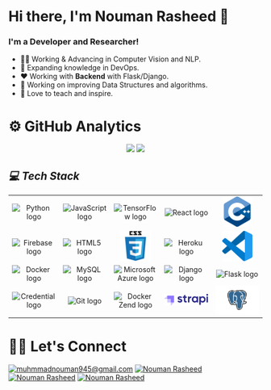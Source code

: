 # Hi there, I'm Nouman Rasheed 👋

### I'm a Developer and Researcher!

* 👨‍💻 Working & Advancing in Computer Vision and NLP.
* 🔭 Expanding knowledge in DevOps.
* ❤️ Working with **Backend** with Flask/Django.
* 🧠 Working on improving Data Structures and algorithms.
* 📢 Love to teach and inspire.

# ⚙️ GitHub Analytics



<p align="center">

  <img width="50%"  src="https://github-readme-stats.vercel.app/api?username=Nouman945&theme=merko&count_private=true&show_icons=true&include_all_commits=false&hide_border=true&hide_title=true" />
  <img width="45%"  src="https://github-readme-streak-stats.herokuapp.com/?user=Nouman945&theme=merko&hide_border=true" />
</p>


<h2><i>💻 Tech Stack</i></h2>

<table width="100">
  <tr>
    <td align='center' width="20%">
      <img src="https://static.vecteezy.com/system/resources/previews/012/697/295/non_2x/3d-python-programming-language-logo-free-png.png" width="60" alt="Python logo">
    </td>
    <td align='center' width="20%">
      <img src="https://github.com/abranhe/programming-languages-logos/blob/master/src/javascript/javascript.svg" width="60" alt="JavaScript logo">
    </td>
    <td align='center' width="20%">
      <img src="https://upload.wikimedia.org/wikipedia/commons/e/e5/TensorFlow_Logo_with_text.png" width="120" alt="TensorFlow logo">
    </td>
    <td align='center' width="20%">
      <img src="https://www.vectorlogo.zone/logos/reactjs/reactjs-ar21.svg" width="120" alt="React logo">
    </td>
    <td align='center' width="20%">
      <img src="https://github.com/devicons/devicon/blob/master/icons/cplusplus/cplusplus-original.svg" width="60" alt="C++ logo">
    </td>
  </tr>
  <tr>
    <td align='center'>
      <img src="https://www.vectorlogo.zone/logos/firebase/firebase-ar21.svg" width="120" alt="Firebase logo">
    </td>
    <td align='center'>
      <img src="https://upload.wikimedia.org/wikipedia/commons/thumb/3/38/HTML5_Badge.svg/600px-HTML5_Badge.svg.png" width="60" height="60" alt="HTML5 logo">
    </td>
    <td align='center'>
      <img src="https://raw.githubusercontent.com/devicons/devicon/0d6c64dbbf311879f7d563bfc3ccf559f9ed111c/icons/css3/css3-original-wordmark.svg" width="60" alt="CSS3 logo">
    </td>
    <td align='center'>
      <img src="https://www.vectorlogo.zone/logos/heroku/heroku-ar21.svg" width="120" alt="Heroku logo">
    </td>
    <td align='center'>
      <img src="https://github.com/Nouman945/Nouman945/blob/main/Icons/visual-studio-code-icon.png" width="60" alt="VS Code logo">
    </td>
  </tr>
  <tr>
    <td align='center'>
      <img src="https://www.docker.com/wp-content/uploads/2022/03/horizontal-logo-monochromatic-white.png" width="120" alt="Docker logo">
    </td>
    <td align='center'>
      <img src="https://download.logo.wine/logo/MySQL/MySQL-Logo.wine.png" width="120" alt="MySQL logo">
    </td>
    <td align='center'>
      <img src="https://download.logo.wine/logo/Microsoft_Azure/Microsoft_Azure-Logo.wine.png" width="120" alt="Microsoft Azure logo">
    </td>
    <td align='center'>
      <img src="https://www.djangoproject.com/m/img/logos/django-logo-negative.png" width="120" alt="Django logo">
    </td>
    <td align='center'>
      <img src="https://buttercms.com/static/images/tech_banners/Flask.png" width="120" alt="Flask logo">
    </td>
  </tr>
  <tr>
    <td align='center'>
      <img src="https://templates.images.credential.net/16590187933301617801540872729153.png" width="100" alt="Credential logo">
    </td>
    <td align='center'>
      <img src="https://git-scm.com/images/logos/1color-darkbg@2x.png" width="100" alt="Git logo">
    </td>
    <td align='center'>
      <img src="https://marvel-b1-cdn.bc0a.com/f00000000152152/www.zend.com/sites/default/files/image/2019-09/logo-docker.jpg" width="120" alt="Docker Zend logo">
    </td>
    <td align='center'>
      <img src="https://github.com/Nouman945/Nouman945/blob/main/Icons/strapi.png" width="120" alt="Strapi logo">
    </td>
    <td align='center'>
      <img src="https://github.com/Nouman945/Nouman945/blob/main/Icons/Pg.png" width="120" alt="PostgreSQL logo">
    </td>
  </tr>
</table>

# 🤝🏻 Let's Connect

<a href="mailto:muhmmadnouman945@gmail.com">![muhmmadnouman945@gmail.com](https://img.shields.io/badge/Gmail-D14836?style=for-the-badge&logo=gmail&logoColor=white)</a>
<a href="https://www.linkedin.com/in/nouman-rasheed-5a003b157">![Nouman Rasheed](https://img.shields.io/badge/LinkedIn-0077B5?style=for-the-badge&logo=linkedin&logoColor=white)</a>
<a href="https://www.facebook.com/muhammad.nouman.92505956">![Nouman Rasheed](https://img.shields.io/badge/Facebook-1877F2?style=for-the-badge&logo=facebook&logoColor=white)</a>
<a href="https://www.instagram.com/_nouman_r">![Nouman Rasheed](https://img.shields.io/badge/Instagram-E4405F?style=for-the-badge&logo=instagram&logoColor=white)</a>
